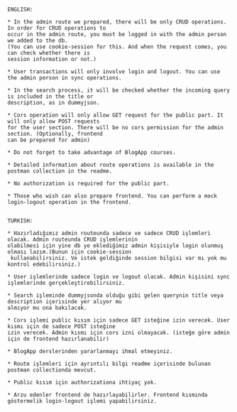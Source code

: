    ENGLISH: 

    * In the admin route we prepared, there will be only CRUD operations. In order for CRUD operations to 
    occur in the admin route, you must be logged in with the admin person we added to the db. 
    (You can use cookie-session for this. And when the request comes, you can check whether there is 
    session information or not.)

    * User transactions will only involve login and logout. You can use the admin person in sync operations.

    * In the search process, it will be checked whether the incoming query is included in the title or 
    description, as in dummyjson.

    * Cors operation will only allow GET request for the public part. It will only allow POST requests 
    for the user section. There will be no cors permission for the admin section. (Optionally, frontend 
    can be prepared for admin)

    * Do not forget to take advantage of BlogApp courses.

    * Detailed information about route operations is available in the postman collection in the readme.

    * No authorization is required for the public part.

    * Those who wish can also prepare frontend. You can perform a mock login-logout operation in the frontend.


    TURKISH: 

    * Hazırladığımız admin routeunda sadece ve sadece CRUD işlemleri olacak. Admin routeunda CRUD işlemlerinin
    olabilmesi için yine db ye eklediğimiz admin kişisiyle login olunmuş olması lazım.(Bunun için cookie-session
     kullanabilirsiniz. Ve istek geldiğinde session bilgisi var mı yok mu kontrol edebilirsiniz.)

    * User işlemlerinde sadece login ve logout olacak. Admin kişisini sync işlemlerinde gerçekleştirebilirsiniz.

    * Search işleminde dummyjsonda olduğu gibi gelen querynin title veya description içerisinde yer alıyor mu
    almıyor mu ona bakılacak.

    * Cors işlemi public kısım için sadece GET isteğine izin verecek. User kısmı için de sadece POST isteğine 
    izin verecek. Admin kısmı için cors izni olmayacak. (isteğe göre admin için de frontend hazırlanabilir)

    * BlogApp derslerinden yararlanmayı ihmal etmeyiniz.

    * Route işlemleri için ayrıntılı bilgi readme içerisinde bulunan postman collectionda mevcut.

    * Public kısım için authorizationa ihtiyaç yok.

    * Arzu edenler frontend de hazırlayabilirler. Frontend kısmında göstermelik login-logout işlemi yapabilirsiniz.
  